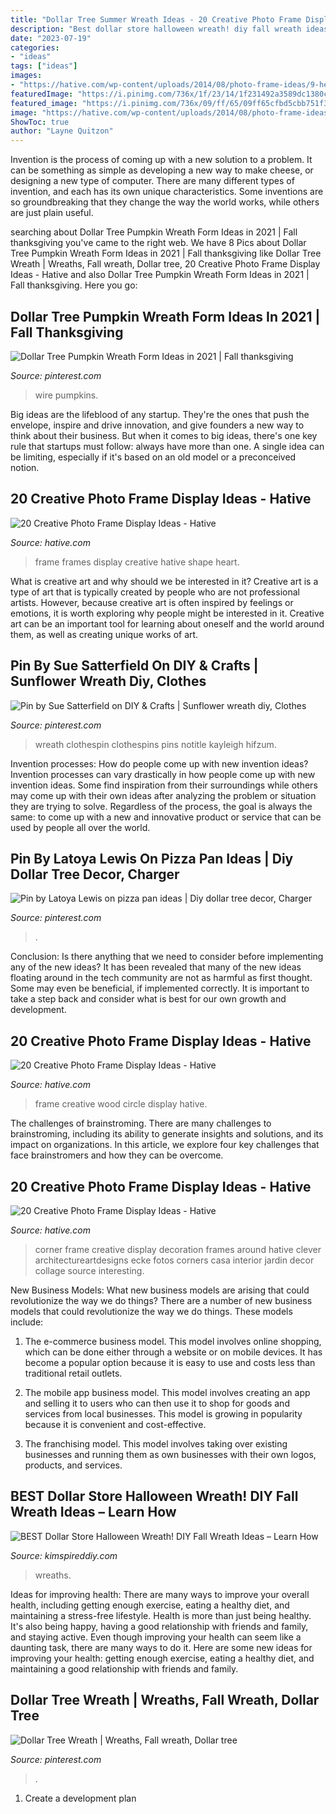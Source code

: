 ```yaml
---
title: "Dollar Tree Summer Wreath Ideas - 20 Creative Photo Frame Display Ideas"
description: "Best dollar store halloween wreath! diy fall wreath ideas – learn how"
date: "2023-07-19"
categories:
- "ideas"
tags: ["ideas"]
images:
- "https://hative.com/wp-content/uploads/2014/08/photo-frame-ideas/9-heart-shape-photo-frames-on-wall.jpg"
featuredImage: "https://i.pinimg.com/736x/1f/23/14/1f231492a3589dc1380cc28da1e15c01.jpg"
featured_image: "https://i.pinimg.com/736x/09/ff/65/09ff65cfbd5cbb751f36bc0ffc6646ca.jpg"
image: "https://hative.com/wp-content/uploads/2014/08/photo-frame-ideas/9-heart-shape-photo-frames-on-wall.jpg"
ShowToc: true
author: "Layne Quitzon"
---
```



Invention is the process of coming up with a new solution to a problem. It can be something as simple as developing a new way to make cheese, or designing a new type of computer. There are many different types of invention, and each has its own unique characteristics. Some inventions are so groundbreaking that they change the way the world works, while others are just plain useful.

	

		
searching about Dollar Tree Pumpkin Wreath Form Ideas in 2021 | Fall thanksgiving you've came to the right web. We have 8 Pics about Dollar Tree Pumpkin Wreath Form Ideas in 2021 | Fall thanksgiving like Dollar Tree Wreath | Wreaths, Fall wreath, Dollar tree, 20 Creative Photo Frame Display Ideas - Hative and also Dollar Tree Pumpkin Wreath Form Ideas in 2021 | Fall thanksgiving. Here you go:
		
    
## Dollar Tree Pumpkin Wreath Form Ideas In 2021 | Fall Thanksgiving

<img loading=lazy src="https://i.pinimg.com/736x/1f/23/14/1f231492a3589dc1380cc28da1e15c01.jpg" onerror="this.onerror=null;this.src='https://tse1.mm.bing.net/th?id=OIP.unlT5V8MgiZI7MaTATzNewHaHa&amp;pid=15.1';" alt="Dollar Tree Pumpkin Wreath Form Ideas in 2021 | Fall thanksgiving">

_Source: pinterest.com_

>wire pumpkins. 

	

Big ideas are the lifeblood of any startup. They're the ones that push the envelope, inspire and drive innovation, and give founders a new way to think about their business. But when it comes to big ideas, there's one key rule that startups must follow: always have more than one. A single idea can be limiting, especially if it's based on an old model or a preconceived notion.

    
## 20 Creative Photo Frame Display Ideas - Hative

<img loading=lazy src="https://hative.com/wp-content/uploads/2014/08/photo-frame-ideas/9-heart-shape-photo-frames-on-wall.jpg" onerror="this.onerror=null;this.src='https://tse3.mm.bing.net/th?id=OIP.sVm0esjJEpLN_7M630sUmAHaLI&amp;pid=15.1';" alt="20 Creative Photo Frame Display Ideas - Hative">

_Source: hative.com_

>frame frames display creative hative shape heart. 

	

What is creative art and why should we be interested in it?
Creative art is a type of art that is typically created by people who are not professional artists. However, because creative art is often inspired by feelings or emotions, it is worth exploring why people might be interested in it. Creative art can be an important tool for learning about oneself and the world around them, as well as creating unique works of art.

    
## Pin By Sue Satterfield On DIY &amp; Crafts | Sunflower Wreath Diy, Clothes

<img loading=lazy src="https://i.pinimg.com/736x/76/5c/d9/765cd96b195a6818bbca6175950d5453.jpg" onerror="this.onerror=null;this.src='https://tse2.mm.bing.net/th?id=OIP.JyjCRMETlBED4BoWJUvvIwHaJ8&amp;pid=15.1';" alt="Pin by Sue Satterfield on DIY &amp; Crafts | Sunflower wreath diy, Clothes">

_Source: pinterest.com_

>wreath clothespin clothespins pins notitle kayleigh hifzum. 

	

Invention processes: How do people come up with new invention ideas?
Invention processes can vary drastically in how people come up with new invention ideas. Some find inspiration from their surroundings while others may come up with their own ideas after analyzing the problem or situation they are trying to solve. Regardless of the process, the goal is always the same: to come up with a new and innovative product or service that can be used by people all over the world.

    
## Pin By Latoya Lewis On Pizza Pan Ideas | Diy Dollar Tree Decor, Charger

<img loading=lazy src="https://i.pinimg.com/736x/ce/37/87/ce3787df04eb9429ed3e29d5594d872b.jpg" onerror="this.onerror=null;this.src='https://tse2.mm.bing.net/th?id=OIP.FvkBD5wRByrWm33lTHIlNgHaJ4&amp;pid=15.1';" alt="Pin by Latoya Lewis on pizza pan ideas | Diy dollar tree decor, Charger">

_Source: pinterest.com_

>. 

	

Conclusion: Is there anything that we need to consider before implementing any of the new ideas?
It has been revealed that many of the new ideas floating around in the tech community are not as harmful as first thought. Some may even be beneficial, if implemented correctly. It is important to take a step back and consider what is best for our own growth and development.

    
## 20 Creative Photo Frame Display Ideas - Hative

<img loading=lazy src="https://hative.com/wp-content/uploads/2014/08/photo-frame-ideas/17-wood-circle-photo-frame.jpg" onerror="this.onerror=null;this.src='https://tse1.mm.bing.net/th?id=OIP.BgzyJmkjEr3fHamWOIB9FwHaJ4&amp;pid=15.1';" alt="20 Creative Photo Frame Display Ideas - Hative">

_Source: hative.com_

>frame creative wood circle display hative. 

	

The challenges of brainstroming.
There are many challenges to brainstroming, including its ability to generate insights and solutions, and its impact on organizations. In this article, we explore four key challenges that face brainstromers and how they can be overcome.

    
## 20 Creative Photo Frame Display Ideas - Hative

<img loading=lazy src="https://hative.com/wp-content/uploads/2014/08/photo-frame-ideas/5-photo-frame-around-corner.jpg" onerror="this.onerror=null;this.src='https://tse1.mm.bing.net/th?id=OIP.r4PggnZlnCafjFdPvt4uuQHaLc&amp;pid=15.1';" alt="20 Creative Photo Frame Display Ideas - Hative">

_Source: hative.com_

>corner frame creative display decoration frames around hative clever architectureartdesigns ecke fotos corners casa interior jardin decor collage source interesting. 

	

New Business Models: What new business models are arising that could revolutionize the way we do things?
There are a number of new business models that could revolutionize the way we do things. These models include:
1. The e-commerce business model. This model involves online shopping, which can be done either through a website or on mobile devices. It has become a popular option because it is easy to use and costs less than traditional retail outlets.

2. The mobile app business model. This model involves creating an app and selling it to users who can then use it to shop for goods and services from local businesses. This model is growing in popularity because it is convenient and cost-effective.

3. The franchising model. This model involves taking over existing businesses and running them as own businesses with their own logos, products, and services.

    
## BEST Dollar Store Halloween Wreath! DIY Fall Wreath Ideas – Learn How

<img loading=lazy src="https://kimspireddiy.com/wp-content/uploads/2019/10/DIY-Dollar-Tree-Halloween-Deco-Mesh-Wreath.jpg" onerror="this.onerror=null;this.src='https://tse4.mm.bing.net/th?id=OIP.obIJFUwlLMPCJ2vnikcZxAHaLH&amp;pid=15.1';" alt="BEST Dollar Store Halloween Wreath! DIY Fall Wreath Ideas – Learn How">

_Source: kimspireddiy.com_

>wreaths. 

	

Ideas for improving health: There are many ways to improve your overall health, including getting enough exercise, eating a healthy diet, and maintaining a stress-free lifestyle.
Health is more than just being healthy. It's also being happy, having a good relationship with friends and family, and staying active. Even though improving your health can seem like a daunting task, there are many ways to do it. Here are some new ideas for improving your health: getting enough exercise, eating a healthy diet, and maintaining a good relationship with friends and family.

    
## Dollar Tree Wreath | Wreaths, Fall Wreath, Dollar Tree

<img loading=lazy src="https://i.pinimg.com/736x/09/ff/65/09ff65cfbd5cbb751f36bc0ffc6646ca.jpg" onerror="this.onerror=null;this.src='https://tse4.mm.bing.net/th?id=OIP.PdkDrZq74Y_mXIf6CIF_4QHaJ3&amp;pid=15.1';" alt="Dollar Tree Wreath | Wreaths, Fall wreath, Dollar tree">

_Source: pinterest.com_

>. 

	

1. Create a development plan 


